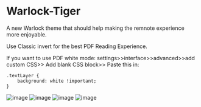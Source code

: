 # Warlock-Tiger
A new Warlock theme that should help making the remnote experience more enjoyable. 

Use Classic invert for the best PDF Reading Experience. 

If you want to use PDF white mode:
settings>>interface>>advanced>>add custom CSS>> Add blank CSS block>> Paste this in:
```
.textLayer {
    background: white !important;
}
```
![image](https://github.com/AkiraTheSquid/Warlock-Tiger/assets/87283170/26b751f5-73ec-40df-a3f1-0c1b6671a7a5)
![image](https://github.com/AkiraTheSquid/Warlock-Tiger/assets/87283170/bc36660e-5221-4305-a090-ef7217a94dea)
![image](https://github.com/AkiraTheSquid/Warlock-Tiger/assets/87283170/0af5aad3-2ab6-4dd9-9d6e-587523af971f)
![image](https://github.com/AkiraTheSquid/Warlock-Tiger/assets/87283170/2980f6b4-8bce-4ceb-8bba-a92c0ad40a7f)


